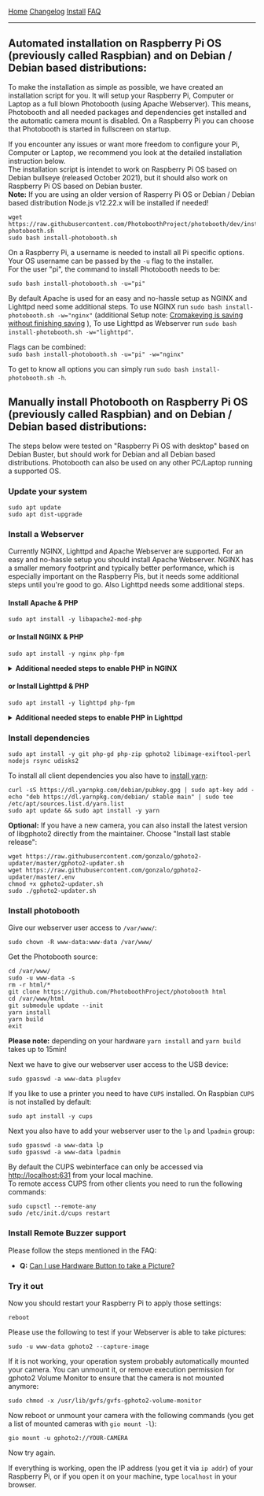 

<a href="https://photoboothproject.github.io" class="button hidden">Home</a>
<a href="https://photoboothproject.github.io/Changelog" class="button hidden">Changelog</a>
<a href="https://photoboothproject.github.io/INSTALL" class="button hidden">Install</a>
<a href="https://photoboothproject.github.io/FAQ_MENU" class="button hidden">FAQ</a>

---

## Automated installation on Raspberry Pi OS (previously called Raspbian) and on Debian / Debian based distributions:
To make the installation as simple as possible, we have created an installation script for you. It will setup your Raspberry Pi, Computer or Laptop as a full blown Photobooth (using Apache Webserver). This means, Photobooth and all needed packages and dependencies get installed and the automatic camera mount is disabled. On a Raspberry Pi you can choose that Photobooth is started in fullscreen on startup.

If you encounter any issues or want more freedom to configure your Pi, Computer or Laptop, we recommend you look at the detailed installation instruction below.  
The installation script is intendet to work on Raspberry Pi OS based on Debian bullseye (released October 2021), but it should also work on Raspberry Pi OS based on Debian buster.  
**Note:** If you are using an older version of Rasperry Pi OS or Debian / Debian based distribution Node.js v12.22.x will be installed if needed!  

```
wget https://raw.githubusercontent.com/PhotoboothProject/photobooth/dev/install-photobooth.sh
sudo bash install-photobooth.sh
```
On a Raspberry Pi, a username is needed to install all Pi specific options. Your OS username can be passed by the `-u` flag to the installer.  
For the user "pi", the command to install Photobooth needs to be:
```
sudo bash install-photobooth.sh -u="pi"
```

By default Apache is used for an easy and no-hassle setup as NGINX and Lighttpd need some additional steps.
To use NGINX run `sudo bash install-photobooth.sh -w="nginx"` (additional Setup note: [Cromakeying is saving without finishing saving](FAQ#cromakeying-is-saving-without-finishing-saving) ),
To use Lighttpd as Webserver run `sudo bash install-photobooth.sh -w="lighttpd"`.  

Flags can be combined:  
`sudo bash install-photobooth.sh -u="pi" -w="nginx"`

To get to know all options you can simply run `sudo bash install-photobooth.sh -h`.


## Manually install Photobooth on Raspberry Pi OS (previously called Raspbian) and on Debian / Debian based distributions:
The steps below were tested on "Raspberry Pi OS with desktop" based on Debian Buster, but should work for Debian and all Debian based distributions. Photobooth can also be used on any other PC/Laptop running a supported OS.

### Update your system
```
sudo apt update
sudo apt dist-upgrade
```

### Install a Webserver
Currently NGINX, Lighttpd and Apache Webserver are supported.
For an easy and no-hassle setup you should install Apache Webserver.
NGINX has a smaller memory footprint and typically better performance, which is especially important on the Raspberry Pis, but it needs some additional steps until you're good to go. Also Lighttpd needs some additional steps.

#### Install Apache & PHP
```
sudo apt install -y libapache2-mod-php
```

#### or Install NGINX & PHP
```
sudo apt install -y nginx php-fpm
```
<details><summary><b>Additional needed steps to enable PHP in NGINX</b></summary>

Once NGINX is installed we need to enable PHP in NGINX. If you haven't made any changes to your NGINX config you can run the following commands:
```
sudo cp /etc/nginx/sites-enabled/default ~/nginx-default.bak
sudo sed -i 's/^\(\s*\)index index\.html\(.*\)/\1index index\.php index\.html\2/g' /etc/nginx/sites-available/default
sudo sed -i '/location ~ \\.php$ {/s/^\(\s*\)#/\1/g' /etc/nginx/sites-available/default
sudo sed -i '/include snippets\/fastcgi-php.conf/s/^\(\s*\)#/\1/g' /etc/nginx/sites-available/default
sudo sed -i '/fastcgi_pass unix:\/run\/php\//s/^\(\s*\)#/\1/g' /etc/nginx/sites-available/default
sudo sed -i '/.*fastcgi_pass unix:\/run\/php\//,// { /}/s/^\(\s*\)#/\1/g; }' /etc/nginx/sites-available/default
```

If you've made changes by hand already to `/etc/nginx/sites-enabled/default` you have to do all changes by hand:
```
sudo nano /etc/nginx/sites-enabled/default
```
Find the line `index index.html index.htm;` and add `index.php` after `index` (the line now should look like this: `index index.php index.html index.htm;`).

Now scroll down until you find a section with the following content:
```
# pass the PHP scripts to FastCGI server
#
# location ~ \.php$ {
```

Edit by removing the `#` characters on the following lines:
```
location ~ \.php$ {
    include snippets/fastcgi-php.conf;
    fastcgi_pass unix:/run/php/php7.3-fpm.sock;
}
```
It should look like this:
```
        location ~ \.php$ {
                include snippets/fastcgi-php.conf;
        #
        #       # With php-fpm (or other unix sockets):
                fastcgi_pass unix:/run/php/php7.3-fpm.sock;
        #       # With php-cgi (or other tcp sockets):
        #       fastcgi_pass 127.0.0.1:9000;
        }
```


Test the config once `/etc/nginx/sites-enabled/default` was changed:
```
sudo /usr/sbin/nginx -t -c /etc/nginx/nginx.conf &>/dev/null && echo 'config test ok' || echo 'config test failed'
```
If you get the response
```bash
'config test ok'
```
then it is time to restart the server with:
```
sudo systemctl reload nginx
```
</details>

#### or Install Lighttpd & PHP
```
sudo apt install -y lighttpd php-fpm
```

<details><summary><b>Additional needed steps to enable PHP in Lighttpd</b></summary>

```
sudo lighttpd-enable-mod fastcgi
sudo lighttpd-enable-mod fastcgi-php
```
Edit fastcgi-php config, keep a backup of the original file in case something went wrong:
```
sudo cp /etc/lighttpd/conf-available/15-fastcgi-php.conf /etc/lighttpd/conf-available/15-fastcgi-php.conf.bak
sudo nano /etc/lighttpd/conf-available/15-fastcgi-php.conf
```
Change the `15-fastcgi-php.conf` from
```
# -*- depends: fastcgi -*-
# /usr/share/doc/lighttpd/fastcgi.txt.gz
# http://redmine.lighttpd.net/projects/lighttpd/wiki/Docs:ConfigurationOptions#mod_fastcgi-fastcgi

## Start an FastCGI server for php (needs the php5-cgi package)
fastcgi.server += ( ".php" => 
	((
		"bin-path" => "/usr/bin/php-cgi",
		"socket" => "/var/run/lighttpd/php.socket",
		"max-procs" => 1,
		"bin-environment" => ( 
			"PHP_FCGI_CHILDREN" => "4",
			"PHP_FCGI_MAX_REQUESTS" => "10000"
		),
		"bin-copy-environment" => (
			"PATH", "SHELL", "USER"
		),
		"broken-scriptfilename" => "enable"
	))
)
```
to look like this:
```
# -*- depends: fastcgi -*-
# /usr/share/doc/lighttpd/fastcgi.txt.gz
# http://redmine.lighttpd.net/projects/lighttpd/wiki/Docs:ConfigurationOptions#mod_fastcgi-fastcgi

## Start an FastCGI server for php (needs the php5-cgi package)
fastcgi.server += ( ".php" => 
	((
		"socket" => "/var/run/php/php7.3-fpm.sock",
		"broken-scriptfilename" => "enable"
	))
)
```

Now reload the service:
```
sudo service lighttpd force-reload
```
</details>


### Install dependencies
```
sudo apt install -y git php-gd php-zip gphoto2 libimage-exiftool-perl nodejs rsync udisks2
```

To install all client dependencies you also have to [install yarn](https://yarnpkg.com/lang/en/docs/install/#debian-stable):
```
curl -sS https://dl.yarnpkg.com/debian/pubkey.gpg | sudo apt-key add -
echo "deb https://dl.yarnpkg.com/debian/ stable main" | sudo tee /etc/apt/sources.list.d/yarn.list
sudo apt update && sudo apt install -y yarn
```

**Optional:** If you have a new camera, you can also install the latest version of libgphoto2 directly from the maintainer. Choose "Install last stable release":
```
wget https://raw.githubusercontent.com/gonzalo/gphoto2-updater/master/gphoto2-updater.sh
wget https://raw.githubusercontent.com/gonzalo/gphoto2-updater/master/.env
chmod +x gphoto2-updater.sh
sudo ./gphoto2-updater.sh
```

### Install photobooth
Give our webserver user access to `/var/www/`:
```
sudo chown -R www-data:www-data /var/www/
```

Get the Photobooth source:
```
cd /var/www/
sudo -u www-data -s
rm -r html/*
git clone https://github.com/PhotoboothProject/photobooth html
cd /var/www/html
git submodule update --init
yarn install
yarn build
exit
```
**Please note:** depending on your hardware `yarn install` and `yarn build` takes up to 15min!

Next we have to give our webserver user access to the USB device:
```
sudo gpasswd -a www-data plugdev
```

If you like to use a printer you need to have `CUPS` installed. On Raspbian `CUPS` is not installed by default:

```
sudo apt install -y cups
```

Next you also have to add your webserver user to the `lp` and `lpadmin` group:

```
sudo gpasswd -a www-data lp
sudo gpasswd -a www-data lpadmin
```

By default the CUPS webinterface can only be accessed via [http://localhost:631](http://localhost:631) from your local machine.  
To remote access CUPS from other clients you need to run the following commands:
```
sudo cupsctl --remote-any
sudo /etc/init.d/cups restart
```

### Install Remote Buzzer support
Please follow the steps mentioned in the FAQ:
* **Q:** [Can I use Hardware Button to take a Picture?](FAQ#can-i-use-hardware-button-to-take-a-picture)

### Try it out

Now you should restart your Raspberry Pi to apply those settings:
```
reboot
```

Please use the following to test if your Webserver is able to take pictures:
```
sudo -u www-data gphoto2 --capture-image
```

If it is not working, your operation system probably automatically mounted your camera. You can unmount it, or remove execution permission for gphoto2 Volume Monitor to ensure that the camera is not mounted anymore:
```
sudo chmod -x /usr/lib/gvfs/gvfs-gphoto2-volume-monitor
```

Now reboot or unmount your camera with the following commands (you get a list of mounted cameras with `gio mount -l`):
```
gio mount -u gphoto2://YOUR-CAMERA
```
Now try again.

If everything is working, open the IP address (you get it via `ip addr`) of your Raspberry Pi, or if you open it on your machine, type `localhost` in your browser.

